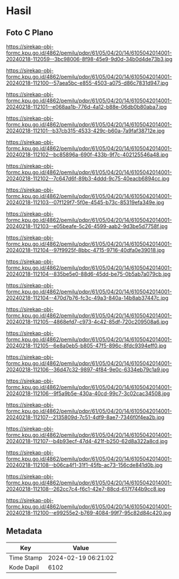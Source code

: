 # Hasil

## Foto C Plano

https://sirekap-obj-formc.kpu.go.id/4862/pemilu/pdpr/61/05/04/20/14/6105042014001-20240218-112059--3bc98006-8f98-45e9-9d0d-34b0d4de73b3.jpg

https://sirekap-obj-formc.kpu.go.id/4862/pemilu/pdpr/61/05/04/20/14/6105042014001-20240218-112100--57aea5bc-e855-4503-a075-d86c7831d947.jpg

https://sirekap-obj-formc.kpu.go.id/4862/pemilu/pdpr/61/05/04/20/14/6105042014001-20240218-112101--e068aa1b-776d-4a12-b88e-06db0b80aba7.jpg

https://sirekap-obj-formc.kpu.go.id/4862/pemilu/pdpr/61/05/04/20/14/6105042014001-20240218-112101--b37cb315-4533-429c-b60a-7a9faf38712e.jpg

https://sirekap-obj-formc.kpu.go.id/4862/pemilu/pdpr/61/05/04/20/14/6105042014001-20240218-112102--bc85896a-690f-433b-9f7c-402125546a48.jpg

https://sirekap-obj-formc.kpu.go.id/4862/pemilu/pdpr/61/05/04/20/14/6105042014001-20240218-112102--7c647d6f-89b3-4ddd-9c75-40eacb6894cc.jpg

https://sirekap-obj-formc.kpu.go.id/4862/pemilu/pdpr/61/05/04/20/14/6105042014001-20240218-112103--07f129f7-5f0e-4545-b73c-85319efa349e.jpg

https://sirekap-obj-formc.kpu.go.id/4862/pemilu/pdpr/61/05/04/20/14/6105042014001-20240218-112103--e05beafe-5c26-4599-aab2-9d3be5d7758f.jpg

https://sirekap-obj-formc.kpu.go.id/4862/pemilu/pdpr/61/05/04/20/14/6105042014001-20240218-112104--97f9925f-8bbc-4715-9716-40dfa0e39018.jpg

https://sirekap-obj-formc.kpu.go.id/4862/pemilu/pdpr/61/05/04/20/14/6105042014001-20240218-112104--835be5e0-88d6-45dd-be75-0b5ab7a079cb.jpg

https://sirekap-obj-formc.kpu.go.id/4862/pemilu/pdpr/61/05/04/20/14/6105042014001-20240218-112104--470d7b76-fc3c-49a3-840a-14b8ab37447c.jpg

https://sirekap-obj-formc.kpu.go.id/4862/pemilu/pdpr/61/05/04/20/14/6105042014001-20240218-112105--4868efd7-c973-4c42-85df-720c209508a6.jpg

https://sirekap-obj-formc.kpu.go.id/4862/pemilu/pdpr/61/05/04/20/14/6105042014001-20240218-112105--6e8a0eb5-b805-47f5-896c-8fdc9394eff0.jpg

https://sirekap-obj-formc.kpu.go.id/4862/pemilu/pdpr/61/05/04/20/14/6105042014001-20240218-112106--36d47c32-9897-4f84-9e0c-6334eb79c1a9.jpg

https://sirekap-obj-formc.kpu.go.id/4862/pemilu/pdpr/61/05/04/20/14/6105042014001-20240218-112106--9f5a9b5e-430a-40cd-99c7-3c02cac34508.jpg

https://sirekap-obj-formc.kpu.go.id/4862/pemilu/pdpr/61/05/04/20/14/6105042014001-20240218-112107--2135809d-7c51-4df9-8ae7-7346f0f4ea2b.jpg

https://sirekap-obj-formc.kpu.go.id/4862/pemilu/pdpr/61/05/04/20/14/6105042014001-20240218-112107--b4b93ecf-47d4-421f-b250-62d8a322a8cd.jpg

https://sirekap-obj-formc.kpu.go.id/4862/pemilu/pdpr/61/05/04/20/14/6105042014001-20240218-112108--b06ca4f1-31f1-45fb-ac73-156cde841d0b.jpg

https://sirekap-obj-formc.kpu.go.id/4862/pemilu/pdpr/61/05/04/20/14/6105042014001-20240218-112108--262cc7c4-f6c1-42e7-88cd-617f744b9cc8.jpg

https://sirekap-obj-formc.kpu.go.id/4862/pemilu/pdpr/61/05/04/20/14/6105042014001-20240218-112100--e99255e2-b769-4084-99f7-95c82d84c420.jpg


## Metadata

| Key        | Value               |
| ---------- | ------------------- |
| Time Stamp | 2024-02-19 06:21:02 |
| Kode Dapil | 6102                |



